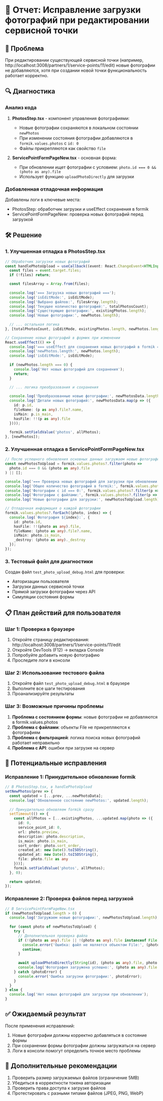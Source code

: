 # 🔧 Отчет: Исправление загрузки фотографий при редактировании сервисной точки

## 🎯 Проблема
При редактировании существующей сервисной точки (например, http://localhost:3008/partners/1/service-points/11/edit) новые фотографии не добавляются, хотя при создании новой точки функциональность работает корректно.

## 🔍 Диагностика

### Анализ кода
1. **PhotosStep.tsx** - компонент управления фотографиями:
   - Новые фотографии сохраняются в локальном состоянии `newPhotos`
   - При изменении состояния фотографии добавляются в `formik.values.photos` с `id: 0`
   - Файлы прикрепляются как свойство `file`

2. **ServicePointFormPageNew.tsx** - основная форма:
   - При обновлении ищет фотографии с условием: `photo.id === 0 && (photo as any).file`
   - Использует функцию `uploadPhotoDirectly` для загрузки

### Добавленная отладочная информация
Добавлены логи в ключевые места:
- PhotosStep: обработчик загрузки и useEffect сохранения в formik
- ServicePointFormPageNew: проверка новых фотографий перед загрузкой

## 🛠️ Решение

### 1. Улучшенная отладка в PhotosStep.tsx
```typescript
// Обработчик загрузки новых фотографий
const handlePhotoUpload = useCallback((event: React.ChangeEvent<HTMLInputElement>) => {
  const files = event.target.files;
  if (!files) return;

  const filesArray = Array.from(files);
  
  console.log('=== Загрузка новых фотографий ===');
  console.log('isEditMode:', isEditMode);
  console.log('Выбрано файлов:', filesArray.length);
  console.log('Текущее количество фотографий:', totalPhotosCount);
  console.log('Существующие фотографии:', existingPhotos.length);
  console.log('Новые фотографии:', newPhotos.length);
  
  // ... остальная логика
}, [totalPhotosCount, isEditMode, existingPhotos.length, newPhotos.length]);

// Сохранение новых фотографий в формик при изменении
React.useEffect(() => {
  console.log('=== useEffect для сохранения новых фотографий в formik ===');
  console.log('newPhotos.length:', newPhotos.length);
  console.log('isEditMode:', isEditMode);
  
  if (newPhotos.length === 0) {
    console.log('Нет новых фотографий для сохранения');
    return;
  }

  // ... логика преобразования и сохранения
  
  console.log('Преобразованные новые фотографии:', newPhotosData.length);
  console.log('Детали новых фотографий:', newPhotosData.map(p => ({ 
    id: p.id, 
    fileName: (p as any).file?.name, 
    isMain: p.is_main,
    hasFile: !!(p as any).file 
  })));
  
  formik.setFieldValue('photos', allPhotos);
}, [newPhotos]);
```

### 2. Улучшенная отладка в ServicePointFormPageNew.tsx
```typescript
// После успешного обновления основных данных загружаем новые фотографии
const newPhotosToUpload = formik.values.photos?.filter(photo => 
  photo.id === 0 && (photo as any).file
) || [];

console.log('=== Проверка новых фотографий для загрузки при обновлении ===');
console.log('Общее количество фотографий в formik:', formik.values.photos?.length || 0);
console.log('Фотографии с id === 0:', formik.values.photos?.filter(p => p.id === 0).length || 0);
console.log('Фотографии с файлами:', formik.values.photos?.filter(p => (p as any).file).length || 0);
console.log('Новые фотографии для загрузки:', newPhotosToUpload.length);

// Отладочная информация о каждой фотографии
formik.values.photos?.forEach((photo, index) => {
  console.log(`Фотография ${index}:`, {
    id: photo.id,
    hasFile: !!(photo as any).file,
    fileName: (photo as any).file?.name,
    isMain: photo.is_main,
    _destroy: (photo as any)._destroy
  });
});
```

### 3. Тестовый файл для диагностики
Создан файл `test_photo_upload_debug.html` для проверки:
- Авторизации пользователя
- Загрузки данных сервисной точки
- Прямой загрузки фотографии через API
- Симуляции состояния формы

## 📋 План действий для пользователя

### Шаг 1: Проверка в браузере
1. Откройте страницу редактирования: http://localhost:3008/partners/1/service-points/11/edit
2. Откройте DevTools (F12) → вкладка Console
3. Попробуйте добавить новую фотографию
4. Проследите логи в консоли

### Шаг 2: Использование тестового файла
1. Откройте файл `test_photo_upload_debug.html` в браузере
2. Выполните все шаги тестирования
3. Проанализируйте результаты

### Шаг 3: Возможные причины проблемы
1. **Проблема с состоянием формы**: новые фотографии не добавляются в formik.values.photos
2. **Проблема с файлами**: объекты File не прикрепляются к фотографиям
3. **Проблема с фильтрацией**: логика поиска новых фотографий работает неправильно
4. **Проблема с API**: ошибки при загрузке на сервер

## 🔧 Потенциальные исправления

### Исправление 1: Принудительное обновление formik
```typescript
// В PhotosStep.tsx, в handlePhotoUpload
setNewPhotos(prev => {
  const updated = [...prev, ...newPhotoData];
  console.log('Обновленное состояние newPhotos:', updated.length);
  
  // Принудительно обновляем formik сразу
  setTimeout(() => {
    const allPhotos = [...existingPhotos, ...updated.map(photo => ({
      id: 0,
      service_point_id: 0,
      url: photo.preview,
      description: photo.description,
      is_main: photo.is_main,
      sort_order: photo.sort_order,
      created_at: new Date().toISOString(),
      updated_at: new Date().toISOString(),
      file: photo.file as any
    }))];
    formik.setFieldValue('photos', allPhotos);
  }, 0);
  
  return updated;
});
```

### Исправление 2: Проверка файлов перед загрузкой
```typescript
// В ServicePointFormPageNew.tsx
if (newPhotosToUpload.length > 0) {
  console.log('Загружаем новые фотографии:', newPhotosToUpload.length);
  
  for (const photo of newPhotosToUpload) {
    try {
      // Дополнительная проверка файла
      if (!(photo as any).file || !(photo as any).file instanceof File) {
        console.error('Ошибка: файл не является объектом File:', (photo as any).file);
        continue;
      }
      
      await uploadPhotoDirectly(String(id), (photo as any).file, photo.is_main);
      console.log('Фотография загружена успешно:', (photo as any).file.name);
    } catch (photoError) {
      console.error('Ошибка загрузки фотографии:', photoError);
    }
  }
} else {
  console.log('Нет новых фотографий для загрузки при обновлении');
}
```

## ✅ Ожидаемый результат
После применения исправлений:
1. Новые фотографии должны корректно добавляться в состояние формы
2. При сохранении формы фотографии должны загружаться на сервер
3. Логи в консоли помогут определить точное место проблемы

## 📝 Дополнительные рекомендации
1. Проверить размер загружаемых файлов (ограничение 5MB)
2. Убедиться в корректности токена авторизации
3. Проверить права доступа к загрузке файлов
4. Протестировать с разными типами файлов (JPEG, PNG, WebP) 